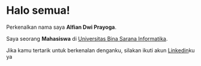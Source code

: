 # Halo semua! 

Perkenalkan nama saya **Alfian Dwi Prayoga**.

Saya seorang **Mahasiswa** di [Universitas Bina Sarana Informatika](http://www.bsi.ac.id).

Jika kamu tertarik untuk berkenalan denganku, silakan ikuti akun [Linkedin](linkedin.com/in/alfian-dwi-prayoga-a7b639219)ku ya
